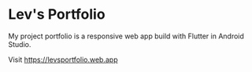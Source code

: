 # Lev's Portfolio

My project portfolio is a responsive web app build with Flutter in Android Studio.

Visit https://levsportfolio.web.app

